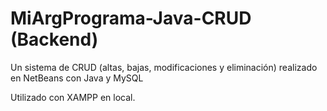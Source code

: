 # MiArgPrograma-Java-CRUD (Backend)
Un sistema de CRUD (altas, bajas, modificaciones y eliminación) realizado en NetBeans con Java y MySQL

Utilizado con XAMPP en local.
